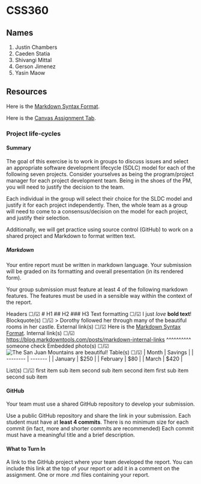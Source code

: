 # CSS360

## Names
1. Justin Chambers
2. Caeden Statia
3. Shivangi Mittal
4. Gerson Jimenez
5. Yasin Maow

## Resources
Here is the [Markdown Syntax Format](https://www.markdownguide.org/basic-syntax/#links).

Here is the [Canvas Assignment Tab](https://canvas.uw.edu/courses/1817344/assignments/10273913?return_to=https%3A%2F%2Fcanvas.uw.edu%2Fcalendar%23view_name%3Dmonth%26view_start%3D2025-04-01).

### Project life-cycles

#### Summary
The goal of this exercise is to work in groups to discuss issues and select an appropriate software development lifecycle (SDLC) model for each of the following seven projects. Consider yourselves as being the program/project manager for each project development team. Being in the shoes of the PM, you will need to justify the decision to the team.  

Each individual in the group will select their choice for the SLDC model and justify it for each project independently. Then, the whole team as a group will need to come to a consensus/decision on the model for each project, and justify their selection.

Additionally, we will get practice using source control (GitHub) to work on a shared project and Markdown to format written text.

##### Markdown
Your entire report must be written in markdown language.  Your submission will be graded on its formatting and overall presentation (in its rendered form).

Your group submission must feature at least 4 of the following markdown features.  The features must be used in a sensible way within the context of the report.  

Headers                 ☐/☑
    #   H1
    ##  H2
    ### H3
Text formatting         ☐/☑
    I just *love* **bold text**!
Blockquote(s)           ☐/☑
    > Dorothy followed her through many of the beautiful rooms in her castle.
External link(s)        ☐/☑
    Here is the [Markdown Syntax Format](https://www.markdownguide.org/basic-syntax/#links).
Internal link(s)        ☐/☑
    https://blog.markdowntools.com/posts/markdown-internal-links
    ^^^^^^^^^^ someone check
Embedded photo(s)       ☐/☑
    ![The San Juan Mountains are beautiful!](/assets/images/san-juan-mountains.jpg "San Juan Mountains")
Table(s)                ☐/☑
    | Month    | Savings |
    | -------- | ------- |
    | January  | $250    |
    | February | $80     |
    | March    | $420    |

List(s)                 ☐/☑
    first item
        sub item
        second sub item
    second item
        first sub item
        second sub item

#### GitHub
Your team must use a shared GitHub repository to develop your submission. 

Use a public GitHub repository and share the link in your submission.
Each student must have at **least 4 commits**.  There is no minimum size for each commit (in fact, more and shorter commits are recommended)
Each commit must have a meaningful title and a brief description.
#### What to Turn In
A link to the GitHub project where your team developed the report.  You can include this link at the top of your report or add it in a comment on the assignment.
One or more .md files containing your report.
